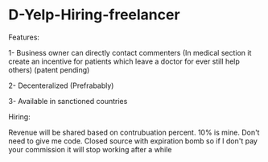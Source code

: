 # D-Yelp-Hiring-freelancer

Features:

1- Business owner can directly contact commenters (In medical section it create an incentive for patients which leave a doctor for ever still help others) (patent pending)

2- Decenteralized (Prefrabably)

3- Available in sanctioned countries 


Hiring: 

Revenue will be shared based on contrubuation percent. 10% is mine. Don't need to give me code. Closed source with expiration bomb so if I don't pay your commission it will stop working after a while
